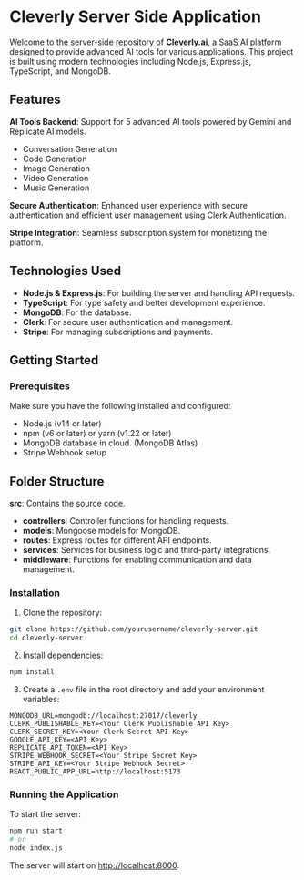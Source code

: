 # Cleverly Server Side Application

Welcome to the server-side repository of **Cleverly.ai**, a SaaS AI platform designed to provide advanced AI tools for various applications. This project is built using modern technologies including Node.js, Express.js, TypeScript, and MongoDB.

## Features

**AI Tools Backend**: Support for 5 advanced AI tools powered by Gemini and Replicate AI models.
  - Conversation Generation
  - Code Generation
  - Image Generation
  - Video Generation
  - Music Generation

**Secure Authentication**: Enhanced user experience with secure authentication and efficient user management using Clerk Authentication.

**Stripe Integration**: Seamless subscription system for monetizing the platform.

## Technologies Used

- **Node.js & Express.js**: For building the server and handling API requests.
- **TypeScript**: For type safety and better development experience.
- **MongoDB**: For the database.
- **Clerk**: For secure user authentication and management.
- **Stripe**: For managing subscriptions and payments.

## Getting Started

### Prerequisites

Make sure you have the following installed and configured:

- Node.js (v14 or later)
- npm (v6 or later) or yarn (v1.22 or later)
- MongoDB database in cloud. (MongoDB Atlas)
- Stripe Webhook setup

## Folder Structure

**src**: Contains the source code.
  - **controllers**: Controller functions for handling requests.
  - **models**: Mongoose models for MongoDB.
  - **routes**: Express routes for different API endpoints.
  - **services**: Services for business logic and third-party integrations.
  - **middleware**: Functions for enabling communication and data management.

### Installation

1. Clone the repository:

```bash
git clone https://github.com/yourusername/cleverly-server.git
cd cleverly-server
```

2. Install dependencies:

```bash
npm install
```

3. Create a `.env` file in the root directory and add your environment variables:

```
MONGODB_URL=mongodb://localhost:27017/cleverly
CLERK_PUBLISHABLE_KEY=<Your Clerk Publishable API Key>
CLERK_SECRET_KEY=<Your Clerk Secret API Key>
GOOGLE_API_KEY=<API Key>
REPLICATE_API_TOKEN=<API Key>
STRIPE_WEBHOOK_SECRET=<Your Stripe Secret Key>
STRIPE_API_KEY=<Your Stripe Webhook Secret>
REACT_PUBLIC_APP_URL=http://localhost:5173
```

### Running the Application

To start the server:

```bash
npm run start
# or
node index.js
```

The server will start on [http://localhost:8000](http://localhost:8000).
